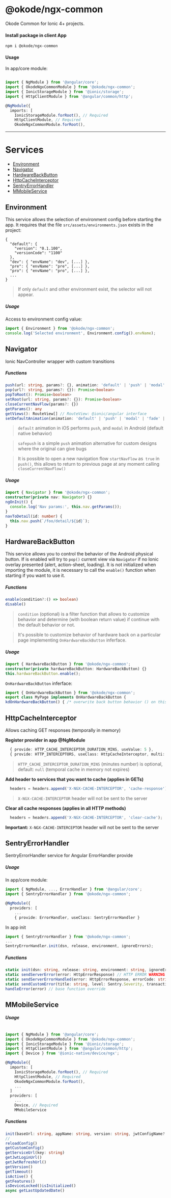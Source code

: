 # @okode/ngx-common

Okode Common for Ionic 4+ projects.

#### Install package in client App

```
npm i @okode/ngx-common
```

#### Usage

In app/core module:
```typescript

import { NgModule } from '@angular/core';
import { OkodeNgxCommonModule } from '@okode/ngx-common';
import { IonicStorageModule } from '@ionic/storage';
import { HttpClientModule } from '@angular/common/http';

@NgModule({
  imports: [
    IonicStorageModule.forRoot(), // Required
    HttpClientModule, // Required
    OkodeNgxCommonModule.forRoot(),

```

<hr>





# Services

  - [Environment](#Environment)
  - [Navigator](#Navigator)
  - [HardwareBackButton](#HardwareBackButton)
  - [HttpCacheInterceptor](#HttpCacheInterceptor)
  - [SentryErrorHandler](#SentryErrorHandler)
  - [MMobileService](#MMobileService)



## Environment
This service allows the selection of environment config before starting the app.
It requires that the file  `src/assets/environments.json` exists in the project: 

```
{
  "default": {
    "version": "0.1.100",
    "versionCode": "1100"
  },
  "dev": { "envName": "dev", [...] },
  "pre": { "envName": "pre", [...] },
  "pro": { "envName": "pro", [...] },
  ...
}
```
> If only `default` and other environment exist, the selector will not appear.

##### Usage

Access to environment config value:
```typescript
import { Environment } from '@okode/ngx-common';
console.log('Selected environment', Environment.config().envName);
```




## Navigator
Ionic NavController wrapper with custom transitions

##### Functions
```typescript
push(url: string, params?: {}, animation: 'default' | 'push' | 'modal' | 'fade' | 'safepush' = 'default', startNavFlow = false): Promise<boolean>
pop(url?: string, params?: {}): Promise<boolean>
popToRoot(): Promise<boolean>
setRoot(url: string, params?: {}): Promise<boolean>
closeCurrentNavFlow(params?: {}) 
getParams(): any
getViews(): RouteView[] // RouteView: @ionic/angular interface
setDefaultAnimation(animation: 'default' | 'push' | 'modal' | 'fade' | 'safepush')
```
> `default` animation in iOS performs `push`, and `modal` in Android (default native behavior)

> `safepush` is a simple `push` animation alternative for custom designs where the original can give bugs

> It is possible to open a new navigation flow `startNavFlow` as` true` in  `push()`, this allows to return to previous page at any moment calling `closeCurrentNavFlow()`

##### Usage
```typescript
import { Navigator } from '@okode/ngx-common';
constructor(private nav: Navigator) {}
ngOnInit() {
  console.log('Nav params:', this.nav.getParams());
}
navToDetail(id: number) {
  this.nav.push(`/foo/detail/${id}`);
}
```




## HardwareBackButton
This service allows you to control the behavior of the Android physical button. If is enabled will try to `pop()` current view via `Navigator` if no Ionic overlay presented (alert, action-sheet, loading). 
It is not initialized when importing the module, it is necessary to call the `enable()` function when starting if you want to use it.

##### Functions
```typescript
enable(condition?:() => boolean)
disable()
```
> `condition` (optional) is a filter function that allows to customize behavior and determine (with boolean return value) if continue with the default behavior or not.

> It's possible to customize behavior of hardware back on a particular page implementing `OnHardwareBackButton` inferface.


##### Usage
```typescript
import { HardwareBackButton } from '@okode/ngx-common';
constructor(private hardwareBackButton: HardwareBackButton) {}
this.hardwareBackButton.enable();
```
`OnHardwareBackButton` inferface:
```typescript
import { OnHardwareBackButton } from '@okode/ngx-common';
export class MyPage implements OnHardwareBackButton {
kdOnHardwareBackButton() { /* overwrite back button behavior () on this page */ }
```




## HttpCacheInterceptor

Allows caching GET responses (temporally in memory)

**Register provider in app @NgModule**
```typescript
  { provide: HTTP_CACHE_INTERCEPTOR_DURATION_MINS, useValue: 5 },
  { provide: HTTP_INTERCEPTORS, useClass: HttpCacheInterceptor, multi: true },
```
>`HTTP_CACHE_INTERCEPTOR_DURATION_MINS` (minutes number) is optional, default: `null` (temporal cache in memory not expires)

**Add header to services that you want to cache (applies in GETs)**
```typescript
  headers = headers.append('X-NGX-CACHE-INTERCEPTOR', 'cache-response');
````
>`X-NGX-CACHE-INTERCEPTOR` header will not be sent to the server

**Clear all cache responses (applies in all HTTP methods)**
```typescript
  headers = headers.append('X-NGX-CACHE-INTERCEPTOR', 'clear-cache');
````
**Important:** `X-NGX-CACHE-INTERCEPTOR` header will not be sent to the server





## SentryErrorHandler

SentryErrorHandler service for Angular ErrorHandler provide

##### Usage
In app/core module:
```typescript
import { NgModule, ..., ErrorHandler } from '@angular/core';
import { SentryErrorHandler } from '@okode/ngx-common';

@NgModule({
  providers: [
    ...
    { provide: ErrorHandler, useClass: SentryErrorHandler }
```
In app init
```typescript
import { SentryErrorHandler } from '@okode/ngx-common';
...
SentryErrorHandler.init(dsn, release, environment, ignoreErrors);
```

##### Functions

```typescript
static init(dsn: string, release: string, environment: string, ignoreErrors = [])
static sendServerError(error: HttpErrorResponse) // HTTP ERROR WARNING
static sendServerErrorHandled(error: HttpErrorResponse, errorCode: string) // HTTP ERROR DEBUG
static sendCustomError(title: string, level: Sentry.Severity, transaction: string, error: any)
handleError(error) // base function override
```




## MMobileService

##### Usage

```typescript

import { NgModule } from '@angular/core';
import { OkodeNgxCommonModule } from '@okode/ngx-common';
import { IonicStorageModule } from '@ionic/storage';
import { HttpClientModule } from '@angular/common/http';
import { Device } from '@ionic-native/device/ngx';

@NgModule({
  imports: [
    IonicStorageModule.forRoot(), // Required
    HttpClientModule, // Required
    OkodeNgxCommonModule.forRoot(),
    ...
  ]
  providers: [
    ...
    Device, // Required
    MMobileService
```

##### Functions

```typescript
init(baseUrl: string, appName: string, version: string, jwtConfigName?: string, timeoutMillis?: number)
//
reloadConfig()
getCustomConfig()
getServiceUrl(key: string)
getJwtLoginUrl()
getJwtRefreshUrl()
getVersion()
getTimeout()
isActive() {
getFeatures()
isDeviceLocked()isInitialized()
async getLastUpdatedDate()
```